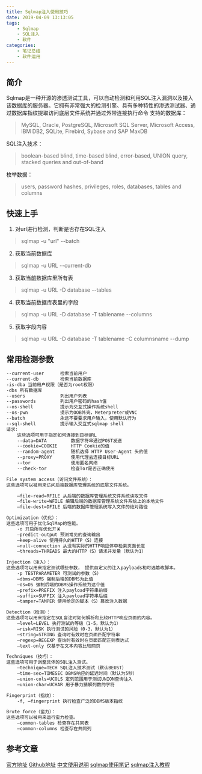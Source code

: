 ```yaml
---
title: Sqlmap注入使用技巧
date: 2019-04-09 13:13:05
tags:
    - Sqlmap
    - SQL注入
    - 软件
categories:
    - 笔记总结
    - 软件运用
---
```


## 简介
Sqlmap是一种开源的渗透测试工具，可以自动检测和利用SQL注入漏洞以及接入该数据库的服务器。它拥有非常强大的检测引擎、具有多种特性的渗透测试器、通过数据库指纹提取访问底层文件系统并通过外带连接执行命令
支持的数据库：
> MySQL, Oracle, PostgreSQL, Microsoft SQL Server, Microsoft Access, IBM DB2, SQLite, Firebird, Sybase and SAP MaxDB 

SQL注入技术：
> boolean-based blind, time-based blind, error-based, UNION query, stacked queries and out-of-band

枚举数据：
> users, password hashes, privileges, roles, databases, tables and columns

<!--more-->

## 快速上手
1. 对url进行检测，判断是否存在SQL注入
> sqlmap -u "url" --batch
2. 获取当前数据库
> sqlmap -u URL --current-db
3. 获取当前数据库里所有表
> sqlmap -u URL -D database --tables
4. 获取当前数据库表里的字段
> sqlmap -u URL -D database -T tablename --columns
5. 获取字段内容
> sqlmap -u URL -D database -T tablename -C columnsname --dump

## 常用检测参数
```bash
--current-user      检索当前用户
--current-db        检索当前数据库
-is-dba 当前用户权限（是否为root权限）
-dbs 所有数据库
--users             列出用户列表
--passwords         列出用户密码的hash值
--os-shell          提示为交互式操作系统shell
--os-pwn            提示为OOB外壳，Meterpreter或VNC
--batch             永远不要要求用户输入，使用默认行为
--sql-shell         提示输入交互式sqlmap shell
请求:
    这些选项可用于指定如何连接到目标URL
    --data=DATA         数据字符串通过POST发送
    --cookie=COOKIE     HTTP Cookie的值
    --random-agent      随机选择 HTTP User-Agent 头的值
    --proxy=PROXY       使用代理去连接目标URL
    --tor               使用匿名网络
    --check-tor         检查Tor是否正确使用

File system access（访问文件系统）：
这些选项可以被用来访问后端数据库管理系统的底层文件系统。

    –file-read=RFILE 从后端的数据库管理系统文件系统读取文件
    –file-write=WFILE 编辑后端的数据库管理系统文件系统上的本地文件
    –file-dest=DFILE 后端的数据库管理系统写入文件的绝对路径

Optimization（优化）：
这些选项可用于优化SqlMap的性能。
    -o 开启所有优化开关
    –predict-output 预测常见的查询输出
    –keep-alive 使用持久的HTTP（S）连接
    –null-connection 从没有实际的HTTP响应体中检索页面长度
    –threads=THREADS 最大的HTTP（S）请求并发量（默认为1）

Injection（注入）：
这些选项可以用来指定测试哪些参数， 提供自定义的注入payloads和可选篡改脚本。
    -p TESTPARAMETER 可测试的参数（S）
    –dbms=DBMS 强制后端的DBMS为此值
    –os=OS 强制后端的DBMS操作系统为这个值
    –prefix=PREFIX 注入payload字符串前缀
    –suffix=SUFFIX 注入payload字符串后缀
    –tamper=TAMPER 使用给定的脚本（S）篡改注入数据

Detection（检测）：
这些选项可以用来指定在SQL盲注时如何解析和比较HTTP响应页面的内容。
    –level=LEVEL 执行测试的等级（1-5，默认为1）
    –risk=RISK 执行测试的风险（0-3，默认为1）
    –string=STRING 查询时有效时在页面匹配字符串
    –regexp=REGEXP 查询时有效时在页面匹配正则表达式
    –text-only 仅基于在文本内容比较网页

Techniques（技巧）：
这些选项可用于调整具体的SQL注入测试。
    –technique=TECH SQL注入技术测试（默认BEUST）
    –time-sec=TIMESEC DBMS响应的延迟时间（默认为5秒）
    –union-cols=UCOLS 定列范围用于测试UNION查询注入
    –union-char=UCHAR 用于暴力猜解列数的字符

Fingerprint（指纹）：
    -f, –fingerprint 执行检查广泛的DBMS版本指纹

Brute force（蛮力）：
这些选项可以被用来运行蛮力检查。
    –common-tables 检查存在共同表
    –common-columns 检查存在共同列
```


## 参考文章
[官方地址](http://sqlmap.org)
[Github地址](https://github.com/sqlmapproject/sqlmap)
[中文使用说明](http://www.91ri.org/6775.html)
[sqlmap使用笔记](https://www.cnblogs.com/coder2012/p/3939703.html)
[sqlmap注入教程](https://www.cnblogs.com/ichunqiu/p/5805108.html)